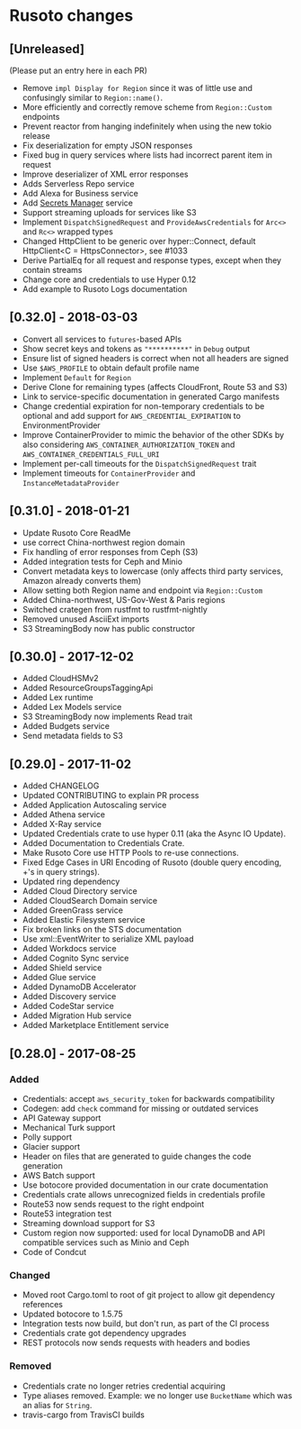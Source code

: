 # Rusoto changes

## [Unreleased]
(Please put an entry here in each PR)

- Remove `impl Display for Region` since it was of little use and confusingly similar to `Region::name()`.
- More efficiently and correctly remove scheme from `Region::Custom` endpoints
- Prevent reactor from hanging indefinitely when using the new tokio release
- Fix deserialization for empty JSON responses
- Fixed bug in query services where lists had incorrect parent item in request
- Improve deserializer of XML error responses
- Adds Serverless Repo service
- Add Alexa for Business service
- Add [Secrets Manager](https://docs.aws.amazon.com/secretsmanager/latest/userguide/intro.html) service
- Support streaming uploads for services like S3
- Implement `DispatchSignedRequest` and `ProvideAwsCredentials` for `Arc<>` and `Rc<>` wrapped types
- Changed HttpClient to be generic over hyper::Connect, default HttpClient<C = HttpsConnector<HttpConnector>>, see #1033
- Derive PartialEq for all request and response types, except when they contain streams
- Change core and credentials to use Hyper 0.12
- Add example to Rusoto Logs documentation

## [0.32.0] - 2018-03-03

- Convert all services to `futures`-based APIs
- Show secret keys and tokens as `"**********"` in `Debug` output
- Ensure list of signed headers is correct when not all headers are signed
- Use ```$AWS_PROFILE``` to obtain default profile name 
- Implement `Default` for `Region`
- Derive Clone for remaining types (affects CloudFront, Route 53 and S3)
- Link to service-specific documentation in generated Cargo manifests
- Change credential expiration for non-temporary credentials to be optional and add support for ```AWS_CREDENTIAL_EXPIRATION``` to EnvironmentProvider
- Improve ContainerProvider to mimic the behavior of the other SDKs by also considering ```AWS_CONTAINER_AUTHORIZATION_TOKEN``` and ```AWS_CONTAINER_CREDENTIALS_FULL_URI```
- Implement per-call timeouts for the `DispatchSignedRequest` trait
- Implement timeouts for `ContainerProvider` and `InstanceMetadataProvider`

## [0.31.0] - 2018-01-21

- Update Rusoto Core ReadMe
- use correct China-northwest region domain
- Fix handling of error responses from Ceph (S3)
- Added integration tests for Ceph and Minio
- Convert metadata keys to lowercase (only affects third party services, Amazon already converts them)
- Allow setting both Region name and endpoint via `Region::Custom`
- Added China-northwest, US-Gov-West & Paris regions
- Switched crategen from rustfmt to rustfmt-nightly
- Removed unused AsciiExt imports
- S3 StreamingBody now has public constructor

## [0.30.0] - 2017-12-02

- Added CloudHSMv2
- Added ResourceGroupsTaggingApi
- Added Lex runtime
- Added Lex Models service
- S3 StreamingBody now implements Read trait
- Added Budgets service
- Send metadata fields to S3

## [0.29.0] - 2017-11-02

- Added CHANGELOG
- Updated CONTRIBUTING to explain PR process
- Added Application Autoscaling service
- Added Athena service
- Added X-Ray service
- Updated Credentials crate to use hyper 0.11 (aka the Async IO Update).
- Added Documentation to Credentials Crate.
- Make Rusoto Core use HTTP Pools to re-use connections.
- Fixed Edge Cases in URI Encoding of Rusoto (double query encoding, +'s in query strings).
- Updated ring dependency
- Added Cloud Directory service
- Added CloudSearch Domain service
- Added GreenGrass service
- Added Elastic Filesystem service
- Fix broken links on the STS documentation
- Use xml::EventWriter to serialize XML payload
- Added Workdocs service
- Added Cognito Sync service
- Added Shield service
- Added Glue service
- Added DynamoDB Accelerator
- Added Discovery service
- Added CodeStar service
- Added Migration Hub service
- Added Marketplace Entitlement service

## [0.28.0] - 2017-08-25

### Added
- Credentials: accept `aws_security_token` for backwards compatibility
- Codegen: add `check` command for missing or outdated services
- API Gateway support
- Mechanical Turk support
- Polly support
- Glacier support
- Header on files that are generated to guide changes the code generation
- AWS Batch support
- Use botocore provided documentation in our crate documentation
- Credentials crate allows unrecognized fields in credentials profile
- Route53 now sends request to the right endpoint
- Route53 integration test
- Streaming download support for S3
- Custom region now supported: used for local DynamoDB and API compatible services such as Minio and Ceph
- Code of Condcut

### Changed
- Moved root Cargo.toml to root of git project to allow git dependency references
- Updated botocore to 1.5.75
- Integration tests now build, but don't run, as part of the CI process
- Credentials crate got dependency upgrades
- REST protocols now sends requests with headers and bodies

### Removed
- Credentials crate no longer retries credential acquiring
- Type aliases removed.  Example: we no longer use `BucketName` which was an alias for `String`.
- travis-cargo from TravisCI builds
